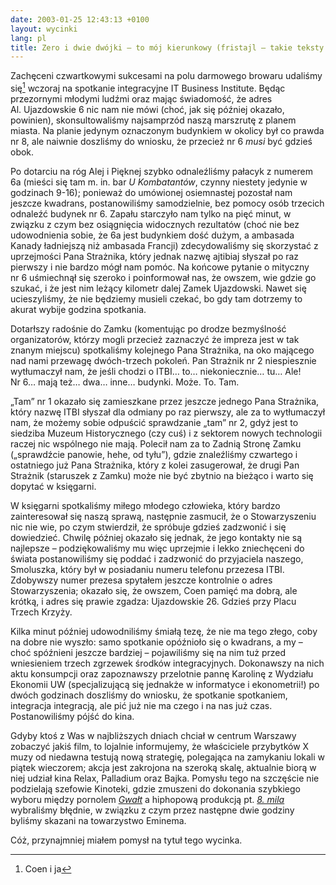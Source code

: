 ```yaml
---
date: 2003-01-25 12:43:13 +0100
layout: wycinki
lang: pl
title: Zero i dwie dwójki – to mój kierunkowy (fristajl – takie teksty zapodawać „z głowy”)
---
```


Zachęceni czwartkowymi sukcesami na polu darmowego browaru udaliśmy się[^1] wczoraj na spotkanie integracyjne IT Business Institute. Będąc przezornymi młodymi ludźmi oraz mając świadomość, że adres Al. Ujazdowskie 6 nic nam nie mówi (choć, jak się później okazało, powinien), skonsultowaliśmy najsamprzód naszą marszrutę z planem miasta. Na planie jedynym oznaczonym budynkiem w okolicy był co prawda nr 8, ale naiwnie doszliśmy do wniosku, że przecież nr 6 _musi_ być gdzieś obok.

Po dotarciu na róg Alej i Pięknej szybko odnaleźliśmy pałacyk z numerem  6a (mieści się tam m. in. bar <cite>U Kombatantów</cite>, czynny niestety jedynie w godzinach 9-16); ponieważ do umówionej osiemnastej pozostał nam jeszcze kwadrans, postanowiliśmy samodzielnie, bez pomocy osób trzecich odnaleźć budynek nr 6. Zapału starczyło nam tylko na pięć minut, w związku z czym bez osiągnięcia widocznych rezultatów (choć nie bez udowodnienia sobie, że 6a jest budynkiem dość dużym, a ambasada Kanady ładniejszą niż ambasada Francji) zdecydowaliśmy się skorzystać z uprzejmości Pana Strażnika, który jednak nazwę ajtibiaj słyszał po raz pierwszy i nie bardzo mógł nam pomóc. Na końcowe pytanie o mityczny nr 6 uśmiechnął się szeroko i poinformował nas, że owszem, wie gdzie go szukać, i że jest nim leżący kilometr dalej Zamek Ujazdowski. Nawet się ucieszyliśmy, że nie będziemy musieli czekać, bo gdy tam dotrzemy to akurat wybije godzina spotkania.

Dotarłszy radośnie do Zamku (komentując po drodze bezmyślność organizatorów, którzy mogli przecież zaznaczyć że impreza jest w tak znanym miejscu) spotkaliśmy kolejnego Pana Strażnika, na oko mającego nad nami przewagę dwóch-trzech pokoleń. Pan Strażnik nr 2 niespiesznie wytłumaczył nam, że jeśli chodzi o ITBI… to… niekoniecznie… tu… Ale! Nr 6… mają też… dwa… inne… budynki. Może. To. Tam.

„Tam” nr 1 okazało się zamieszkane przez jeszcze jednego Pana Strażnika, który nazwę ITBI słyszał dla odmiany po raz pierwszy, ale za to wytłumaczył nam, że możemy sobie odpuścić sprawdzanie „tam” nr 2, gdyż jest to siedziba Muzeum Historycznego (czy cuś) i z sektorem nowych technologii raczej nic wspólnego nie mają. Polecił nam za to Zadnią Stronę Zamku („sprawdźcie panowie, hehe, od tyłu”), gdzie znaleźliśmy czwartego i ostatniego już Pana Strażnika, który z kolei zasugerował, że drugi Pan Strażnik (staruszek z Zamku) może nie być zbytnio na bieżąco i warto się dopytać w księgarni.

W księgarni spotkaliśmy miłego młodego człowieka, który bardzo zainteresował się naszą sprawą, następnie zasmucił, że o Stowarzyszeniu nic nie wie, po czym stwierdził, że spróbuje gdzieś zadzwonić i się dowiedzieć. Chwilę później okazało się jednak, że jego kontakty nie są najlepsze – podziękowaliśmy mu więc uprzejmie i lekko zniechęceni do świata postanowiliśmy się poddać i zadzwonić do przyjaciela naszego, Smoluszka, który był w posiadaniu numeru telefonu przezesa ITBI. Zdobywszy numer prezesa spytałem jeszcze kontrolnie o adres Stowarzyszenia; okazało się, że owszem, Coen pamięć ma dobrą, ale krótką, i adres się prawie zgadza: Ujazdowskie 26. Gdzieś przy Placu Trzech Krzyży.

Kilka minut później udowodniliśmy śmiałą tezę, że nie ma tego złego, coby na dobre nie wyszło: samo spotkanie opóźnioło się o kwadrans, a my – choć spóźnieni jeszcze bardziej – pojawiliśmy się na nim tuż przed wniesieniem trzech zgrzewek środków integracyjnych. Dokonawszy na nich aktu konsumpcji oraz zapoznawszy przelotnie pannę Karolinę z Wydziału Ekonomii UW (specjalizującą się jednakże w informatyce i ekonometrii!) po dwóch godzinach doszliśmy do wniosku, że spotkanie spotkaniem, integracja integracją, ale pić już nie ma czego i na nas już czas. Postanowiliśmy pójść do kina.

Gdyby ktoś z Was w najbliższych dniach chciał w centrum Warszawy zobaczyć jakiś film, to lojalnie informujemy, że właściciele przybytków X muzy od niedawna testują nową strategię, polegająca na zamykaniu lokali w piątek wieczorem; akcja jest zakrojona na szeroką skalę, aktualnie biorą w niej udział kina Relax, Palladium oraz Bajka. Pomysłu tego na szczęście nie podzielają szefowie Kinoteki, gdzie zmuszeni do dokonania szybkiego wyboru między pornolem <cite>[Gwałt](http://imdb.com/Title?0249380 '„Baise-moi” na imdb.com')</cite> a hiphopową produkcją pt. <cite>[8. mila](http://imdb.com/Title?0298203 'If the streets had a voice, this would be the story they’d tell')</cite> wybraliśmy błędnie, w związku z czym przez następne dwie godziny byliśmy skazani na towarzystwo Eminema.

Cóż, przynajmniej miałem pomysł na tytuł tego wycinka.

[^1]: Coen i ja
